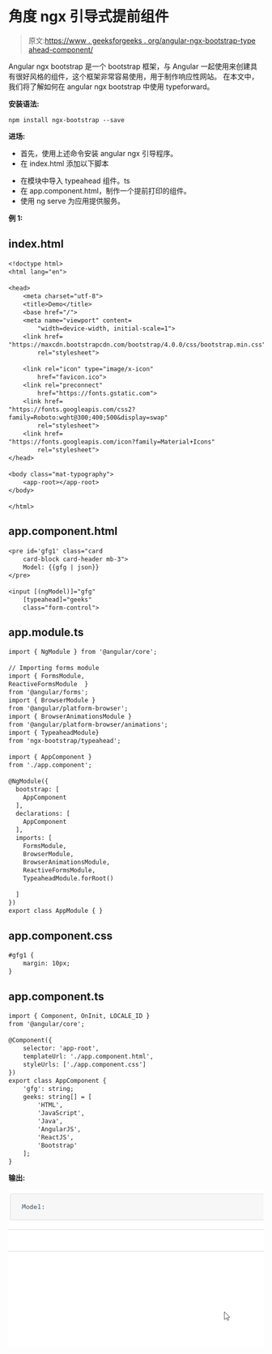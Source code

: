 # 角度 ngx 引导式提前组件

> 原文:[https://www . geeksforgeeks . org/angular-ngx-bootstrap-type ahead-component/](https://www.geeksforgeeks.org/angular-ngx-bootstrap-typeahead-component/)

Angular ngx bootstrap 是一个 bootstrap 框架，与 Angular 一起使用来创建具有很好风格的组件，这个框架非常容易使用，用于制作响应性网站。
在本文中，我们将了解如何在 angular ngx bootstrap 中使用 typeforward。

**安装语法:**

```
npm install ngx-bootstrap --save
```

**进场:**

*   首先，使用上述命令安装 angular ngx 引导程序。
*   在 index.html 添加以下脚本

> <link href="”https://maxcdn.bootstrapcdn.com/bootstrap/4.0.0/css/bootstrap.min.css”" rel="”stylesheet”">

*   在模块中导入 typeahead 组件。ts
*   在 app.component.html，制作一个提前打印的组件。
*   使用 ng serve 为应用提供服务。

**例 1:**

## index.html

```
<!doctype html>
<html lang="en">

<head>
    <meta charset="utf-8">
    <title>Demo</title>
    <base href="/">
    <meta name="viewport" content=
        "width=device-width, initial-scale=1">
    <link href=
"https://maxcdn.bootstrapcdn.com/bootstrap/4.0.0/css/bootstrap.min.css"
        rel="stylesheet">

    <link rel="icon" type="image/x-icon" 
        href="favicon.ico">
    <link rel="preconnect" 
        href="https://fonts.gstatic.com">
    <link href=
"https://fonts.googleapis.com/css2?family=Roboto:wght@300;400;500&display=swap"
        rel="stylesheet">
    <link href=
"https://fonts.googleapis.com/icon?family=Material+Icons"
        rel="stylesheet">
</head>

<body class="mat-typography">
    <app-root></app-root>
</body>

</html>
```

## app.component.html

```
<pre id='gfg1' class="card 
    card-block card-header mb-3">
    Model: {{gfg | json}}
</pre>

<input [(ngModel)]="gfg" 
    [typeahead]="geeks" 
    class="form-control">
```

## app.module.ts

```
import { NgModule } from '@angular/core';

// Importing forms module
import { FormsModule,
ReactiveFormsModule  } 
from '@angular/forms';
import { BrowserModule } 
from '@angular/platform-browser';
import { BrowserAnimationsModule } 
from '@angular/platform-browser/animations';
import { TypeaheadModule} 
from 'ngx-bootstrap/typeahead';

import { AppComponent } 
from './app.component';

@NgModule({
  bootstrap: [
    AppComponent
  ],
  declarations: [
    AppComponent
  ],
  imports: [
    FormsModule,
    BrowserModule,
    BrowserAnimationsModule,
    ReactiveFormsModule,
    TypeaheadModule.forRoot()

  ]
})
export class AppModule { }
```

## app.component.css

```
#gfg1 {
    margin: 10px;
}
```

## app.component.ts

```
import { Component, OnInit, LOCALE_ID } 
from '@angular/core';

@Component({
    selector: 'app-root',
    templateUrl: './app.component.html',
    styleUrls: ['./app.component.css']
})
export class AppComponent {
    'gfg': string;
    geeks: string[] = [
        'HTML',
        'JavaScript',
        'Java',
        'AngularJS',
        'ReactJS',
        'Bootstrap'
    ];
}
```

**输出:**

![](img/2d57984e395cb3c2247c0ac7123adb8a.png)